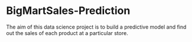 # BigMartSales-Prediction
The aim of this data science project is to build a predictive model and find out the sales of each product at a particular store.
